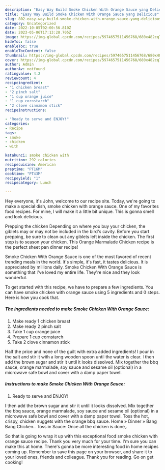 ```yaml
---
description: "Easy Way Build Smoke Chicken With Orange Sauce yang Delicious"
title: "Easy Way Build Smoke Chicken With Orange Sauce yang Delicious"
slug: 802-easy-way-build-smoke-chicken-with-orange-sauce-yang-delicious
category: Uncategorized
date: 2022-10-05T02:00:56.810Z
date: 2023-05-06T17:13:28.705Z
image: https://img-global.cpcdn.com/recipes/5974657511456768/680x482cq70/smoke-chicken-with-orange-sauce-recipe-main-photo.jpg
hideToc: false
enableToc: true
enableTocContent: false
thumbnail: https://img-global.cpcdn.com/recipes/5974657511456768/680x482cq70/smoke-chicken-with-orange-sauce-recipe-main-photo.jpg
cover: https://img-global.cpcdn.com/recipes/5974657511456768/680x482cq70/smoke-chicken-with-orange-sauce-recipe-main-photo.jpg
author: Admin
authorAv: notfound
ratingvalue: 4.2
reviewcount: 4
recipeingredient:
- "1 chicken breast"
- "2 pinch salt"
- "1 cup orange juice"
- "1 cup cornstarch"
- "2 clove cinnamon stick"
recipeinstructions:

- "Ready to serve and ENJOY!"
categories:
- Recipe
tags:
- smoke
- chicken
- with

katakunci: smoke chicken with 
nutrition: 292 calories
recipecuisine: American
preptime: "PT16M"
cooktime: "PT43M"
recipeyield: "1"
recipecategory: Lunch

---
```



Hey everyone, it's John, welcome to our recipe site. Today, we're going to make a special dish, smoke chicken with orange sauce. One of my favorites food recipes. For mine, I will make it a little bit unique. This is gonna smell and look delicious.

Prepping the chicken Depending on where you buy your chicken, the giblets may or may not be included in the bird&#39;s cavity. Before you start prepping, be sure to clean out any giblets left inside the chicken. The first step is to season your chicken. This Orange Marmalade Chicken recipe is the perfect sheet pan dinner recipe!

Smoke Chicken With Orange Sauce is one of the most favored of recent trending meals in the world. It's simple, it's fast, it tastes delicious. It is appreciated by millions daily. Smoke Chicken With Orange Sauce is something that I've loved my entire life. They're nice and they look wonderful.


To get started with this recipe, we have to prepare a few ingredients. You can have smoke chicken with orange sauce using 5 ingredients and 0 steps. Here is how you cook that.

<!--inarticleads1-->

##### The ingredients needed to make Smoke Chicken With Orange Sauce:

1. Make ready 1 chicken breast
1. Make ready 2 pinch salt
1. Take 1 cup orange juice
1. Prepare 1 cup cornstarch
1. Take 2 clove cinnamon stick


Half the price and none of the guilt with extra added ingredients! I pour in the salt and stir it with a long wooden spoon until the water is clear. I then add the brown sugar and stir it until it looks dissolved. Mix together the bbq sauce, orange marmalade, soy sauce and sesame oil (optional) in a microwave safe bowl and cover with a damp paper towel. 

<!--inarticleads2-->

##### Instructions to make Smoke Chicken With Orange Sauce:


1. Ready to serve and ENJOY!

I then add the brown sugar and stir it until it looks dissolved. Mix together the bbq sauce, orange marmalade, soy sauce and sesame oil (optional) in a microwave safe bowl and cover with a damp paper towel. Toss the hot, crispy, chicken nuggets with the orange bbq sauce. Home » Dinner » Bang Bang Chicken.. Toss in Sauce: Once all the chicken is done,. 

So that is going to wrap it up with this exceptional food smoke chicken with orange sauce recipe. Thank you very much for your time. I'm sure you can make this at home. There's gonna be more interesting food in home recipes coming up. Remember to save this page on your browser, and share it to your loved ones, friends and colleague. Thank you for reading. Go on get cooking!
